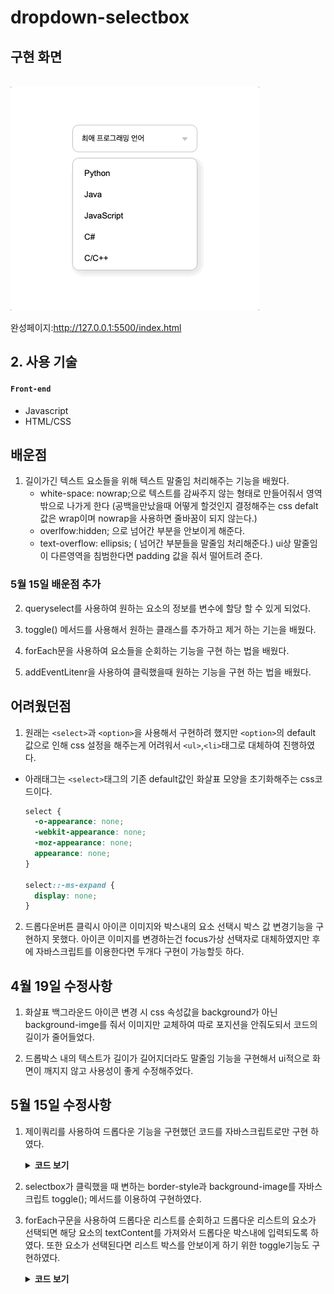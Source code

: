 # dropdown-selectbox

## 구현 화면

  <br>
  <img src="images/셀렉박스.gif">
  <br>

완성페이지:http://127.0.0.1:5500/index.html

## 2. 사용 기술

#### `Front-end`

- Javascript
- HTML/CSS

## 배운점

1. 길이가긴 텍스트 요소들을 위해 텍스트 말줄임 처리해주는 기능을 배웠다.
   - white-space: nowrap;으로 텍스트를 감싸주지 않는 형태로 만들어줘서 영역 밖으로 나가게 한다 (공백을만났을때 어떻게 할것인지 결정해주는 css defalt값은 wrap이며 nowrap을 사용하면 줄바꿈이 되지 않는다.)
   - overlfow:hidden; 으로 넘어간 부분을 안보이게 해준다.
   - text-overflow: ellipsis; ( 넘어간 부분들을 말줄임 처리해준다.) ui상 말줄임이 다른영역을 침범한다면 padding 값을 줘서 떨어트려 준다.

### 5월 15일 배운점 추가

2. queryselect를 사용하여 원하는 요소의 정보를 변수에 할당 할 수 있게 되었다.

3. toggle() 메서드를 사용해서 원하는 클래스를 추가하고 제거 하는 기는을 배웠다.

4. forEach문을 사용하여 요소들을 순회하는 기능을 구현 하는 법을 배웠다.

5. addEventLitenr을 사용하여 클릭했을때 원하는 기능을 구현 하는 법을 배웠다.

## 어려웠던점

1. 원래는 `<select>`과 `<option>`을 사용해서 구현하려 했지만 `<option>`의 default 값으로 인해 css 설정을 해주는게 어려워서 `<ul>`,`<li>`태그로 대체하여 진행하였다.

- 아래태그는 `<select>`태그의 기존 default값인 화살표 모양을 초기화해주는 css코드이다.

  ```css
  select {
    -o-appearance: none;
    -webkit-appearance: none;
    -moz-appearance: none;
    appearance: none;
  }

  select::-ms-expand {
    display: none;
  }
  ```

2. 드롭다운버튼 클릭시 아이콘 이미지와 박스내의 요소 선택시 박스 값 변경기능을 구현하지 못했다.
   아이콘 이미지를 변경하는건 focus가상 선택자로 대체하였지만 후에 자바스크립트를 이용한다면 두개다 구현이 가능할듯 하다.

## 4월 19일 수정사항

1. 화살표 백그라운드 아이콘 변경 시 css 속성값을 background가 아닌 background-imge를 줘서 이미지만 교체하여 따로 포지션을 안줘도되서 코드의 길이가 줄어들었다.

2. 드롭박스 내의 텍스트가 길이가 길어지더라도 말줄임 기능을 구현해서 ui적으로 화면이 깨지지 않고 사용성이 좋게 수정해주었다.

## 5월 15일 수정사항

1. 제이쿼리를 사용하여 드롭다운 기능을 구현했던 코드를 자바스크립트로만 구현 하였다.

     <details>
     <summary><b>코드 보기</b></summary>
     <div markdown="1">

   ```JavaScript
       const toggleBtn = document.querySelector(".button-dropdown");
       const listLanguage = document.querySelector(".list-language");
       toggleBtn.addEventListener('click', function () {
       listLanguage.classList.toggle("hide");
       toggleBtn.classList.toggle("clicked-border-style");
       });
   ```

   </div>
   </dtails>
   </br>

2. selectbox가 클릭했을 때 변하는 border-style과 background-image를 자바스크립트 toggle(); 메서드를 이용하여 구현하였다.

3. forEach구문을 사용하여 드롭다운 리스트를 순회하고 드롭다운 리스트의 요소가 선택되면 해당 요소의 textContent를 가져와서 드롭다운 박스내에 입력되도록 하였다. 또한 요소가 선택된다면 리스트 박스를 안보이게 하기 위한 toggle기능도 구현하였다.

   <details>
   <summary><b>코드 보기</b></summary>
   <div markdown="1">

   ```JavaScript
   const toggleBtn = document.querySelector(".button-dropdown");
     const listLanguage = document.querySelector(".list-language");
     const selectBtn = document.querySelectorAll(".button-language");
   selectBtn.forEach(element => {
         element.addEventListener('click', () => {
             toggleBtn.textContent = element.textContent;
             listLanguage.classList.toggle("hide");
         });
     });
   });
   ```

     </div>
     </dtails>
     </br>
   ````
